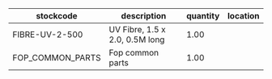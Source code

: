 |stockcode|description|quantity|location|
|---------|-----------|--------|--------|
|FIBRE-UV-2-500|UV Fibre, 1.5 x 2.0, 0.5M long|1.00||
|FOP_COMMON_PARTS|Fop common parts|1.00||
